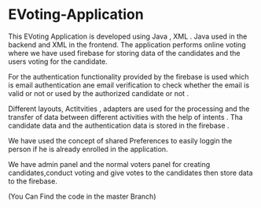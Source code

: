 # EVoting-Application

This EVoting Application is developed using Java , XML . Java used in the backend and XML in the frontend. The application performs online voting where we have used firebase for storing data of the candidates and the users voting for the candidate.

For the authentication functionality provided by the firebase is used which is email authentication ane email verification to check whether the email is valid or not or used by the authorized candidate or not .

Different layouts, Actitvities , adapters are used for the processing and the transfer of data between different activities with the help of intents .
Tha candidate data and the authentication data is stored in the firebase . 

We have used the concept of shared Preferences to easily loggin the person if he is already enrolled in the application.

We have admin panel and the normal voters panel for creating candidates,conduct voting and give votes to the candidates then store data to the firebase.


(You Can Find the code in the master Branch)

